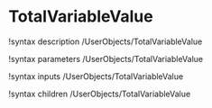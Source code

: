 <!-- MOOSE Documentation Stub: Remove this when content is added. -->

# TotalVariableValue
!syntax description /UserObjects/TotalVariableValue

!syntax parameters /UserObjects/TotalVariableValue

!syntax inputs /UserObjects/TotalVariableValue

!syntax children /UserObjects/TotalVariableValue
